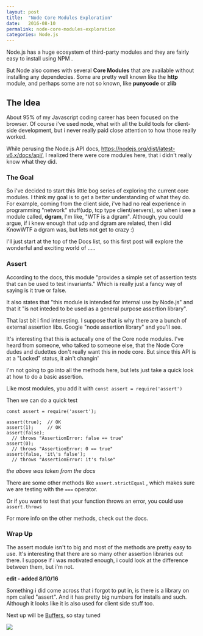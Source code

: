 ```yaml
---
layout: post
title:  "Node Core Modules Exploration"
date:   2016-08-10
permalink: node-core-modules-exploration
categories: Node.js 
---
```


Node.js has a huge ecosystem of third-party modules and they are fairly easy to install using NPM .  

But Node also comes with several **Core Modules** that are available without installing any dependecies.  Some are pretty well known like the **http** module, and perhaps some are not so known,  like **punycode** or **zlib**

## The Idea

About 95% of my Javascript coding career has been focused on the browser.  Of course i've used node,  what with all the build tools for client-side development, but i never really paid close attention to how those really worked.

While perusing the Node.js API docs, https://nodejs.org/dist/latest-v6.x/docs/api/, I realized there were core modules here, that i didn't really know what they did.  

### The Goal

So i've decided to start this little bog series of exploring the current core modules.  I think my goal is to get a better understanding of what they do.  For example, coming from the client side, i've had no real experience in programming "network" stuff(udp, tcp type client/servers),  so when i see a module called, **dgram**, I'm like, "WTF is a dgram".   Although, you could argue, if i knew enough that udp and dgram are related, then i did KnowWTF a dgram was,  but lets not get to crazy :)


I'll just start at the top of the Docs list, so this first post will explore the wonderful and exciting world of .....

### Assert

According to the docs, this module "provides a simple set of assertion tests that can be used to test invariants."  Which is really just a fancy way of saying is it true or false.

It also states that "this module is intended for internal use by Node.js" and that it "is not inteded to be used as a general purpose assertion library".

That last bit i find interesting. I suppose that is why there are a bunch of external assertion libs.  Google "node assertion library" and you'll see.

It's interesting that this is actucally one of the Core node modules.  I've heard from someone, who talked to someone else, that the Node Core dudes and dudettes don't really want this in node core.  But since this API is at a "Locked" status, it ain't changin'


I'm not going to go into all the methods here, but lets just take a quick look at how to do a basic assertion.

Like most modules, you add it with `const assert = require('assert')`

Then we can do a quick test

	const assert = require('assert');

	assert(true);  // OK
	assert(1);     // OK
	assert(false);
	  // throws "AssertionError: false == true"
	assert(0);
	  // throws "AssertionError: 0 == true"
	assert(false, 'it\'s false');
	  // throws "AssertionError: it's false"


_the above was taken from the docs_


There are some other methods like `assert.strictEqual` , which makes sure we are testing with the `===` operator.

Or if you want to test that your function throws an error, you could use `assert.throws`

For more info on the other methods, check out the docs.


### Wrap Up

The assert module isn't to big and most of the methods are pretty easy to use.  It's interesting that there are so many other assertion libraries out there.  I suppose if i was motivated enough, i could look at the difference between them,  but i'm not.

**edit - added 8/10/16**

Something i did come across that i forgot to put in, is there is a library on npm called "assert".  And it has pretty big numbers for installs and such.  Although it looks like it is also used for client side stuff too.

Next up will be [Buffers](http://blog.lholmquist.org/node-core-modules-exploration-buffers/), so stay tuned


![](https://s-media-cache-ak0.pinimg.com/originals/a8/02/f5/a802f5035823e6cb4a10f835bb0e81ed.jpg)
